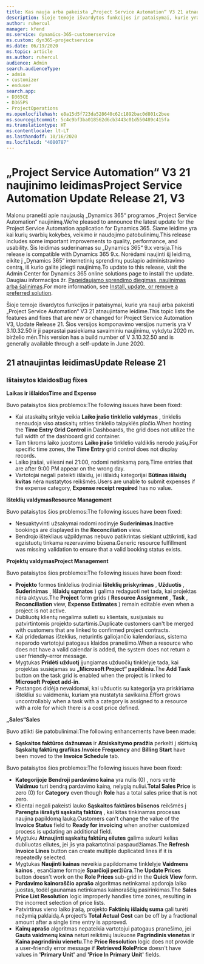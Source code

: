 ```yaml
---
title: Kas nauja arba pakeista „Project Service Automation“ V3 21 atnaujintame leidime
description: Šioje temoje išvardytos funkcijos ir pataisymai, kurie yra pasiekiami „Project Service Automation“ V3 21 atnaujintame leidime.
author: ruhercul
manager: kfend
ms.service: dynamics-365-customerservice
ms.custom: dyn365-projectservice
ms.date: 06/19/2020
ms.topic: article
ms.author: ruhercul
audience: Admin
search.audienceType:
- admin
- customizer
- enduser
search.app:
- D365CE
- D365PS
- ProjectOperations
ms.openlocfilehash: e8a15d5f723da528640c62c1892bac0d801c2bee
ms.sourcegitcommit: 5c4c9bf3ba018562d6cb3443c01d550489c415fa
ms.translationtype: HT
ms.contentlocale: lt-LT
ms.lasthandoff: 10/16/2020
ms.locfileid: "4080787"
---
```

# <a name="project-service-automation-update-release-21-v3"></a><span data-ttu-id="155d5-103">„Project Service Automation“ V3 21 naujinimo leidimas</span><span class="sxs-lookup"><span data-stu-id="155d5-103">Project Service Automation Update Release 21, V3</span></span>

<span data-ttu-id="155d5-104">Malonu pranešti apie naujausią „Dynamics 365“ programos „Project Service Automation“ naujinimą.</span><span class="sxs-lookup"><span data-stu-id="155d5-104">We’re pleased to announce the latest update for the Project Service Automation application for Dynamics 365.</span></span> <span data-ttu-id="155d5-105">Šiame leidime yra kai kurių svarbių kokybės, veikimo ir naudojimo patobulinimų.</span><span class="sxs-lookup"><span data-stu-id="155d5-105">This release includes some important improvements to quality, performance, and usability.</span></span> <span data-ttu-id="155d5-106">Šis leidimas suderinamas su „Dynamics 365“ 9.x versija.</span><span class="sxs-lookup"><span data-stu-id="155d5-106">This release is compatible with Dynamics 365 9.x.</span></span> <span data-ttu-id="155d5-107">Norėdami naujinti šį leidimą, eikite į „Dynamics 365“ internetinių sprendimų puslapio administravimo centrą, iš kurio galite įdiegti naujinimą.</span><span class="sxs-lookup"><span data-stu-id="155d5-107">To update to this release, visit the Admin Center for Dynamics 365 online solutions page to install the update.</span></span> <span data-ttu-id="155d5-108">Daugiau informacijos žr. [Pageidaujamo sprendimo diegimas, naujinimas arba šalinimas](https://docs.microsoft.com/power-platform/admin/install-remove-preferred-solution).</span><span class="sxs-lookup"><span data-stu-id="155d5-108">For more information, see [Install, update, or remove a preferred solution](https://docs.microsoft.com/power-platform/admin/install-remove-preferred-solution).</span></span>

<span data-ttu-id="155d5-109">Šioje temoje išvardytos funkcijos ir pataisymai, kurie yra nauji arba pakeisti „Project Service Automation“ V3 21 atnaujintame leidime.</span><span class="sxs-lookup"><span data-stu-id="155d5-109">This topic lists the features and fixes that are new or changed for Project Service Automation V3, Update Release 21.</span></span> <span data-ttu-id="155d5-110">Šios versijos komponavimo versijos numeris yra V 3.10.32.50 ir ji paprastai pasiekiama savaiminiu naujinimu, vykdytu 2020 m. birželio mėn.</span><span class="sxs-lookup"><span data-stu-id="155d5-110">This version has a build number of V 3.10.32.50 and is generally available through a self-update in June 2020.</span></span>

## <a name="update-release-21"></a><span data-ttu-id="155d5-111">21 atnaujintas leidimas</span><span class="sxs-lookup"><span data-stu-id="155d5-111">Update Release 21</span></span>

### <a name="bug-fixes"></a><span data-ttu-id="155d5-112">Ištaisytos klaidos</span><span class="sxs-lookup"><span data-stu-id="155d5-112">Bug fixes</span></span>

<span data-ttu-id="155d5-113">**Laikas ir išlaidos**</span><span class="sxs-lookup"><span data-stu-id="155d5-113">**Time and Expense**</span></span>

<span data-ttu-id="155d5-114">Buvo pataisytos šios problemos:</span><span class="sxs-lookup"><span data-stu-id="155d5-114">The following issues have been fixed:</span></span>

- <span data-ttu-id="155d5-115">Kai ataskaitų srityje veikia **Laiko įrašo tinklelio valdymas** , tinklelis nenaudoja viso ataskaitų srities tinklelio talpyklės pločio.</span><span class="sxs-lookup"><span data-stu-id="155d5-115">When hosting the **Time Entry Grid Control** in Dashboards, the grid does not utilize the full width of the dashboard grid container.</span></span>
- <span data-ttu-id="155d5-116">Tam tikroms laiko juostoms **Laiko įrašo** tinklelio valdiklis nerodo įrašų.</span><span class="sxs-lookup"><span data-stu-id="155d5-116">For specific time zones, the **Time Entry** grid control does not display records.</span></span>
- <span data-ttu-id="155d5-117">Laiko įrašai, vėlesni nei 21:00, rodomi netinkamą parą.</span><span class="sxs-lookup"><span data-stu-id="155d5-117">Time entries that are after 9:00 PM appear on the wrong day.</span></span>
- <span data-ttu-id="155d5-118">Vartotojai negali pateikti išlaidų, jei išlaidų kategorijai **Būtinas išlaidų kvitas** nėra nustatytos reikšmės.</span><span class="sxs-lookup"><span data-stu-id="155d5-118">Users are unable to submit expenses if the expense category, **Expense receipt required** has no value.</span></span>

<span data-ttu-id="155d5-119">**Išteklių valdymas**</span><span class="sxs-lookup"><span data-stu-id="155d5-119">**Resource Management**</span></span>

<span data-ttu-id="155d5-120">Buvo pataisytos šios problemos:</span><span class="sxs-lookup"><span data-stu-id="155d5-120">The following issues have been fixed:</span></span>

- <span data-ttu-id="155d5-121">Nesuaktyvinti užsakymai rodomi rodinyje **Suderinimas**.</span><span class="sxs-lookup"><span data-stu-id="155d5-121">Inactive bookings are displayed in the **Reconciliation** view.</span></span>
- <span data-ttu-id="155d5-122">Bendrojo ištekliaus užpildymas nebuvo patikrintas siekiant užtikrinti, kad egzistuotų tinkama rezervavimo būsena.</span><span class="sxs-lookup"><span data-stu-id="155d5-122">Generic resource fulfillment was missing validation to ensure that a valid booking status exists.</span></span>

<span data-ttu-id="155d5-123">**Projektų valdymas**</span><span class="sxs-lookup"><span data-stu-id="155d5-123">**Project Management**</span></span>

<span data-ttu-id="155d5-124">Buvo pataisytos šios problemos:</span><span class="sxs-lookup"><span data-stu-id="155d5-124">The following issues have been fixed:</span></span>

- <span data-ttu-id="155d5-125">**Projekto** formos tinklelius (rodiniai **Išteklių priskyrimas** , **Užduotis** , **Suderinimas** , **Išlaidų sąmatos** ) galima redaguoti net tada, kai projektas nėra aktyvus.</span><span class="sxs-lookup"><span data-stu-id="155d5-125">The **Project** form grids ( **Resource Assignment** , **Task** , **Reconciliation** view, **Expense Estimates** ) remain editable even when a project is not active.</span></span>
- <span data-ttu-id="155d5-126">Dubliuotų klientų negalima sulieti su klientais, susijusiais su patvirtintomis projekto sutartimis.</span><span class="sxs-lookup"><span data-stu-id="155d5-126">Duplicate customers can't be merged with customers that are linked to confirmed project contracts.</span></span>
- <span data-ttu-id="155d5-127">Kai pridedamas išteklius, neturintis galiojančio kalendoriaus, sistema neparodo vartotojui patogaus klaidos pranešimo.</span><span class="sxs-lookup"><span data-stu-id="155d5-127">When a resource who does not have a valid calendar is added, the system does not return a user friendly-error message.</span></span>
- <span data-ttu-id="155d5-128">Mygtukas **Pridėti užduotį** įjungiamas užduočių tinklelyje tada, kai projektas susiejamas su **„Microsoft Project“ papildiniu**.</span><span class="sxs-lookup"><span data-stu-id="155d5-128">The **Add Task** button on the task grid is enabled when the project is linked to **Microsoft Project add-in**.</span></span>
- <span data-ttu-id="155d5-129">Pastangos didėja nevaldomai, kai užduotis su kategorija yra priskiriama ištekliui su vaidmeniu, kuriam yra nustatyta savikaina.</span><span class="sxs-lookup"><span data-stu-id="155d5-129">Effort grows uncontrollably when a task with a category is assigned to a resource with a role for which there is a cost price defined.</span></span>

<span data-ttu-id="155d5-130">**„Sales“**</span><span class="sxs-lookup"><span data-stu-id="155d5-130">**Sales**</span></span>

<span data-ttu-id="155d5-131">Buvo atlikti šie patobulinimai:</span><span class="sxs-lookup"><span data-stu-id="155d5-131">The following enhancements have been made:</span></span>

- <span data-ttu-id="155d5-132">**Sąskaitos faktūros dažnumas** ir **Atsiskaitymo pradžia** perkelti į skirtuką **Sąskaitų faktūrų grafikas**.</span><span class="sxs-lookup"><span data-stu-id="155d5-132">**Invoice Frequency** and **Billing Start** have been moved to the **Invoice Schedule** tab.</span></span>

<span data-ttu-id="155d5-133">Buvo pataisytos šios problemos:</span><span class="sxs-lookup"><span data-stu-id="155d5-133">The following issues have been fixed:</span></span>

- <span data-ttu-id="155d5-134">**Kategorijoje** **Bendroji pardavimo kaina** yra nulis (0) , nors vertė **Vaidmuo** turi bendrą pardavimo kainą, nelygią nuliui.</span><span class="sxs-lookup"><span data-stu-id="155d5-134">**Total Sales Price** is zero (0) for **Category** even though **Role** has a total sales price that is not zero.</span></span>
- <span data-ttu-id="155d5-135">Klientai negali pakeisti lauko **Sąskaitos faktūros būsenos** reikšmės į **Parengta išrašyti sąskaitą faktūrą** , kai kitas tinkinamas procesas naujina papildomą lauką.</span><span class="sxs-lookup"><span data-stu-id="155d5-135">Customers can't change the value of the **Invoice Status** field to **Ready for invoicing** when another customized process is updating an additional field.</span></span>
- <span data-ttu-id="155d5-136">Mygtuku **Atnaujinti sąskaitų faktūrų eilutes** galima sukurti kelias dubliuotas eilutes, jei jis yra pakartotinai paspaudžiamas.</span><span class="sxs-lookup"><span data-stu-id="155d5-136">The **Refresh Invoice Lines** button can create multiple duplicated lines if it is repeatedly selected.</span></span>
- <span data-ttu-id="155d5-137">Mygtukas **Naujinti kainas** neveikia papildomame tinklelyje **Vaidmens kainos** , esančiame formoje **Sparčioji peržiūra**.</span><span class="sxs-lookup"><span data-stu-id="155d5-137">The **Update Prices** button doesn't work on the **Role Prices** sub-grid in the **Quick View** form.</span></span>
- <span data-ttu-id="155d5-138">**Pardavimo kainoraščio aprašo** algoritmas netinkamai apdoroja laiko juostas, todėl gaunamas netinkamas kainoraščių pasirinkimas.</span><span class="sxs-lookup"><span data-stu-id="155d5-138">The **Sales Price List Resolution** logic improperly handles time zones, resulting in the incorrect selection of price lists.</span></span>
- <span data-ttu-id="155d5-139">Patvirtinus vieno laiko įrašą, projekto **Faktinių išlaidų suma** gali turėti nežymią paklaidą.</span><span class="sxs-lookup"><span data-stu-id="155d5-139">A project’s **Total Actual Cost** can be off by a fractional amount after a single time entry is approved.</span></span>
- <span data-ttu-id="155d5-140">**Kainų aprašo** algoritmas nepateikia vartotojui patogaus pranešimo, jei **Gauta vaidmenų kaina** neturi reikšmių laukuose **Pagrindinis vienetas** ir **Kaina pagrindiniu vienetu**.</span><span class="sxs-lookup"><span data-stu-id="155d5-140">The **Price Resolution** logic does not provide a user-friendly error message if **Retrieved RolePrice** doesn't have values in **'Primary Unit'** and **'Price In Primary Unit'** fields.</span></span>
